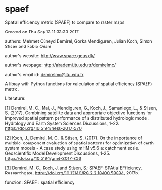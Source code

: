 # spaef

Spatial efficiency metric  (SPAEF) to compare to raster maps


Created on Thu Sep 13 11:33:33 2017

authors:                 Mehmet Cüneyd Demirel, Gorka Mendiguren, Julian Koch, Simon Stisen and Fabio Oriani

author's website:        http://www.space.geus.dk/

author's webpage:        http://akademi.itu.edu.tr/demirelmc/

author's email id:       demirelmc@itu.edu.tr

A libray with Python functions for calculation of spatial efficiency (SPAEF) metric.

Literature:

[1] Demirel, M. C., Mai, J., Mendiguren, G., Koch, J., Samaniego, L., & Stisen, S. (2017). Combining satellite data and appropriate objective functions for improved spatial pattern performance of a distributed hydrologic model. Hydrology and Earth System Sciences Discussions, 1–22. https://doi.org/10.5194/hess-2017-570

[2] Koch, J., Demirel, M. C., & Stisen, S. (2017). On the importance of multiple-component evaluation of spatial patterns for optimization of earth system models - A case study using mHM v5.6 at catchment scale. Geoscientific Model Development Discussions, 1–25. https://doi.org/10.5194/gmd-2017-238

[3] Demirel, M. C., Koch, J. and Stisen, S.: SPAEF: SPAtial EFficiency, Researchgate, https://doi.org/10.13140/RG.2.2.18400.58884, 2017b.


function:
    SPAEF : spatial efficiency   
